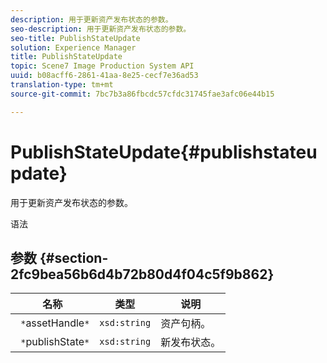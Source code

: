 ```yaml
---
description: 用于更新资产发布状态的参数。
seo-description: 用于更新资产发布状态的参数。
seo-title: PublishStateUpdate
solution: Experience Manager
title: PublishStateUpdate
topic: Scene7 Image Production System API
uuid: b08acff6-2861-41aa-8e25-cecf7e36ad53
translation-type: tm+mt
source-git-commit: 7bc7b3a86fbcdc57cfdc31745fae3afc06e44b15

---
```



# PublishStateUpdate{#publishstateupdate}

用于更新资产发布状态的参数。

语法

## 参数 {#section-2fc9bea56b6d4b72b80d4f04c5f9b862}

| 名称 | 类型 | 说明 |
|---|---|---|
| ` *`assetHandle`*` | `xsd:string` | 资产句柄。 |
| ` *`publishState`*` | `xsd:string` | 新发布状态。 |

